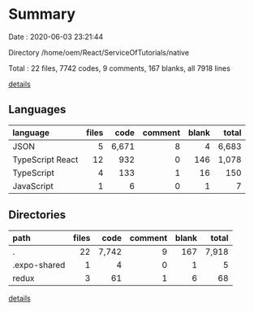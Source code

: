 # Summary

Date : 2020-06-03 23:21:44

Directory /home/oem/React/ServiceOfTutorials/native

Total : 22 files,  7742 codes, 9 comments, 167 blanks, all 7918 lines

[details](details.md)

## Languages
| language | files | code | comment | blank | total |
| :--- | ---: | ---: | ---: | ---: | ---: |
| JSON | 5 | 6,671 | 8 | 4 | 6,683 |
| TypeScript React | 12 | 932 | 0 | 146 | 1,078 |
| TypeScript | 4 | 133 | 1 | 16 | 150 |
| JavaScript | 1 | 6 | 0 | 1 | 7 |

## Directories
| path | files | code | comment | blank | total |
| :--- | ---: | ---: | ---: | ---: | ---: |
| . | 22 | 7,742 | 9 | 167 | 7,918 |
| .expo-shared | 1 | 4 | 0 | 1 | 5 |
| redux | 3 | 61 | 1 | 6 | 68 |

[details](details.md)